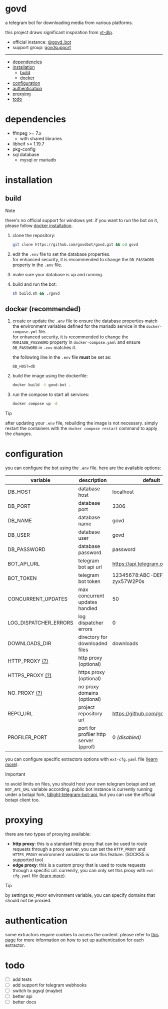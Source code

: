 # govd
a telegram bot for downloading media from various platforms.

this project draws significant inspiration from [yt-dlp](https://github.com/yt-dlp/yt-dlp).

- official instance: [@govd_bot](https://t.me/govd_bot)
- support group: [govdsupport](https://t.me/govdsupport)

---

* [dependencies](#dependencies)
* [installation](#installation)
    * [build](#build)
    * [docker](#docker-recommended)
* [configuration](#configuration)
* [authentication](#authentication)
* [proxying](#proxying)
* [todo](#todo)

# dependencies
* ffmpeg >= 7.x
    * with shared libraries
* libheif >= 1.19.7
* pkg-config
* sql database
    * mysql or mariadb 

# installation
## build
> [!NOTE]
> there's no official support for windows yet. if you want to run the bot on it, please follow [docker installation](#docker-recommended).

1. clone the repository:
    ```bash
    git clone https://github.com/govdbot/govd.git && cd govd
    ```

2. edit the `.env` file to set the database properties.  
   for enhanced security, it is recommended to change the `DB_PASSWORD` property in the `.env` file.

3. make sure your database is up and running.

4. build and run the bot:

    ```bash
    sh build.sh && ./govd
    ```

## docker (recommended)
1. create or update the `.env` file to ensure the database properties match the environment variables defined for the mariadb service in the `docker-compose.yml` file.  
   for enhanced security, it is recommended to change the `MARIADB_PASSWORD` property in `docker-compose.yaml` and ensure `DB_PASSWORD` in `.env` matches it.

    the following line in the `.env` file **must** be set as:

    ```
    DB_HOST=db
    ``` 

2. build the image using the dockerfile:

    ```bash
    docker build -t govd-bot .
    ```

3. run the compose to start all services:

    ```bash
    docker compose up -d
    ```

> [!TIP]
> after updating your `.env` file, rebuilding the image is not necessary. simply restart the containers with the `docker compose restart` command to apply the changes.


# configuration
you can configure the bot using the `.env` file. here are the available options:

| variable                      | description                                  | default                               |
|-------------------------------|----------------------------------------------|---------------------------------------|
| DB_HOST                       | database host                                | localhost                             |
| DB_PORT                       | database port                                | 3306                                  |
| DB_NAME                       | database name                                | govd                                  |
| DB_USER                       | database user                                | govd                                  |
| DB_PASSWORD                   | database password                            | password                              |
| BOT_API_URL                   | telegram bot api url                         | https://api.telegram.org              |
| BOT_TOKEN                     | telegram bot token                           | 12345678:ABC-DEF1234ghIkl-zyx57W2P0s  |
| CONCURRENT_UPDATES            | max concurrent updates handled               | 50                                    |
| LOG_DISPATCHER_ERRORS         | log dispatcher errors                        | 0                                     |
| DOWNLOADS_DIR                 | directory for downloaded files               | downloads                             |
| HTTP_PROXY [(?)](#proxying)   | http proxy (optional)                        |                                       |
| HTTPS_PROXY [(?)](#proxying)  | https proxy (optional)                       |                                       |
| NO_PROXY [(?)](#proxying)     | no proxy domains (optional)                  |                                       |
| REPO_URL                      | project repository url                       | https://github.com/govdbot/govd       |
| PROFILER_PORT                 | port for profiler http server (pprof)        | 0 _(disabled)_                        |

you can configure specific extractors options with `ext-cfg.yaml` file ([learn more](CONFIGURATION.md)).

> [!IMPORTANT]  
> to avoid limits on files, you should host your own telegram botapi and set `BOT_API_URL` variable according. public bot instance is currently running under a botapi fork, [tdlight-telegram-bot-api](https://github.com/tdlight-team/tdlight-telegram-bot-api), but you can use the official botapi client too.

# proxying
there are two types of proxying available:
* **http proxy**: this is a standard http proxy that can be used to route requests through a proxy server. you can set the `HTTP_PROXY` and `HTTPS_PROXY` environment variables to use this feature. (SOCKS5 is supported too)
* **edge proxy**: this is a custom proxy that is used to route requests through a specific url. currenrly, you can only set this proxy with `ext-cfg.yaml` file ([learn more](EDGEPROXY.md)).

> [!TIP]
> by settings `NO_PROXY` environment variable, you can specify domains that should not be proxied.

# authentication
some extractors require cookies to access the content. please refer to [this page](AUTHENTICATION.md) for more information on how to set up authentication for each extractor.

# todo
* [ ] add tests
* [ ] add support for telegram webhooks
* [ ] switch to pgsql (maybe)
* [ ] better api
* [ ] better docs

